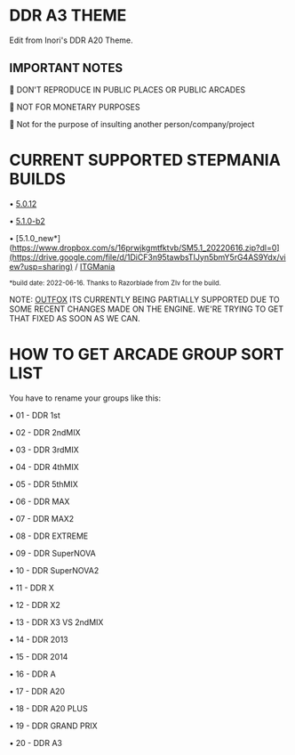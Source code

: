 # DDR A3 THEME

Edit from Inori's DDR A20 Theme.

## IMPORTANT NOTES

🚫 DON'T REPRODUCE IN PUBLIC PLACES OR PUBLIC ARCADES

🚫 NOT FOR MONETARY PURPOSES

🚫 Not for the purpose of insulting another person/company/project

# CURRENT SUPPORTED STEPMANIA BUILDS

• [5.0.12](https://www.stepmania.com/download/)

• [5.1.0-b2](https://github.com/stepmania/stepmania/releases/tag/v5.1.0-b2)

• [5.1.0_new*](https://www.dropbox.com/s/16prwjkgmtfktvb/SM5.1_20220616.zip?dl=0](https://drive.google.com/file/d/1DiCF3n95tawbsTIJyn5bmY5rG4AS9Ydx/view?usp=sharing) / [ITGMania](https://www.itgmania.com/)

<sub>*build date: 2022-06-16. Thanks to Razorblade from ZIv for the build.</sub>

NOTE: [OUTFOX](https://projectoutfox.com/) ITS CURRENTLY BEING PARTIALLY SUPPORTED DUE TO SOME RECENT CHANGES MADE ON THE ENGINE. WE'RE TRYING TO GET THAT FIXED AS SOON AS WE CAN.

# HOW TO GET ARCADE GROUP SORT LIST

You have to rename your groups like this:

• 01 - DDR 1st

• 02 - DDR 2ndMIX

• 03 - DDR 3rdMIX

• 04 - DDR 4thMIX

• 05 - DDR 5thMIX

• 06 - DDR MAX

• 07 - DDR MAX2

• 08 - DDR EXTREME

• 09 - DDR SuperNOVA

• 10 - DDR SuperNOVA2 

• 11 - DDR X

• 12 - DDR X2

• 13 - DDR X3 VS 2ndMIX

• 14 - DDR 2013

• 15 - DDR 2014

• 16 - DDR A

• 17 - DDR A20

• 18 - DDR A20 PLUS

• 19 - DDR GRAND PRIX

• 20 - DDR A3
